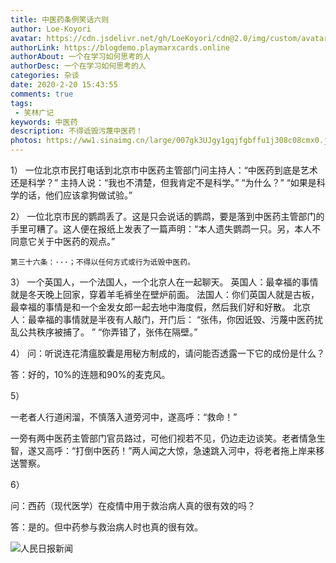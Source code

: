 ```yaml
---
title: 中医药条例笑话六则
author: Loe-Koyori
avatar: https://cdn.jsdelivr.net/gh/LoeKoyori/cdn@2.0/img/custom/avatar.png
authorLink: https://blogdemo.playmarxcards.online
authorAbout: 一个在学习如何思考的人
authorDesc: 一个在学习如何思考的人
categories: 杂谈
date: 2020-2-20 15:43:55
comments: true
tags: 
 - 笑林广记
keywords: 中医药
description: 不得诋毁污蔑中医药！
photos: https://ww1.sinaimg.cn/large/007gk3UJgy1gqjfgbffu1j308c08cmx0.jpg
---
```


1） 
一位北京市民打电话到北京市中医药主管部门问主持人：“中医药到底是艺术还是科学？” 
主持人说：“我也不清楚，但我肯定不是科学。” 
“为什么？” 
“如果是科学的话，他们应该拿狗做试验。” 

2） 
一位北京市民的鹦鹉丢了。这是只会说话的鹦鹉，要是落到中医药主管部门的手里可糟了。这人便在报纸上发表了一篇声明：“本人遗失鹦鹉一只。另，本人不同意它关于中医药的观点。” 

```《北京市中医药条例（草案公开征求意见稿）》
第三十六条：···；不得以任何方式或行为诋毁中医药。
```




3） 
一个英国人，一个法国人，一个北京人在一起聊天。 
英国人：最幸福的事情就是冬天晚上回家，穿着羊毛裤坐在壁炉前面。 
法国人：你们英国人就是古板，最幸福的事情是和一个金发女郎一起去地中海度假，然后我们好和好散。 
北京人：最幸福的事情就是半夜有人敲门，开门后：
“张伟，你因诋毁、污蔑中医药扰乱公共秩序被捕了。 ”
“你弄错了，张伟在隔壁。”

4）
问：听说连花清瘟胶囊是用秘方制成的，请问能否透露一下它的成份是什么？ 

答：好的，10%的连翘和90%的麦克风。 



5）

一老者人行道闲溜，不慎落入道旁河中，遂高呼：“救命！”

一旁有两中医药主管部门官员路过，可他们视若不见，仍边走边谈笑。老者情急生智，遂又高呼：“打倒中医药！”两人闻之大惊，急速跳入河中，将老者拖上岸来移送警察。

6）

问：西药（现代医学）在疫情中用于救治病人真的很有效的吗？

答：是的。但中药参与救治病人时也真的很有效。

![人民日报新闻](http://ww1.sinaimg.cn/large/007gk3UJgy1gqjfc60ddjj30ec0kd129.jpg)

